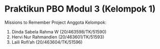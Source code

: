 # Praktikun PBO Modul 3 (Kelompok 1)

Missions to Remember Project
Anggota Kelompok:
1. Dinda Sabela Rahma W						(20/463598/TK/51590)
2. Hervi Nur Rahmandien						(20/463601/TK/51593)
3. Laili Rofi’ah							    (20/463604/TK/51596)

